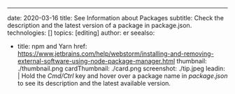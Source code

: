 ---
date: 2020-03-16 title: See Information about Packages subtitle: Check the description and the latest version of a package in package.json. technologies: [] topics: [editing] author: er seealso:
- title: npm and Yarn href: https://www.jetbrains.com/help/webstorm/installing-and-removing-external-software-using-node-package-manager.html thumbnail: ./thumbnail.png cardThumbnail: ./card.png screenshot: ./tip.jpeg leadin: | Hold the *Cmd/Ctrl* key and hover over a package name in *package.json* to see its description and the latest available version.

